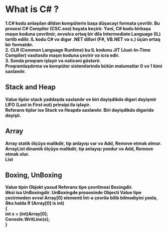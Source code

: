 <h1><b>What is C# ? </h1> 
1.C# kodu anlaşılan dildən kompüterin başa düşəcəyi formata çevrilir. Bu prosesi C# Compiler (CSC.exe) həyata keçirir.
Yəni, C# kodu birbaşa maşın koduna çevrilmir, əvvəlcə ortaq bir dilə Intermediate Language (IL) tərtib edilir.
IL kodu C# və digər .NET dilləri (F#, VB.NET və s.) üçün ortaq bir formatdır. <br>
2. CLR (Common Language Runtime) bu IL kodunu JIT (Just-In-Time Compiler) vasitəsilə maşın koduna çevirir və icra edir. <br>
3. Sonda proqram işləyir və nəticəni göstərir. <br>
Proqramlaşdırma və kompüter sistemlərində bütün məlumatlar 0 və 1 kimi saxlanılır.

<h2>Stack and Heap</h2>
Value tiplər stack yaddaşda saxlanılır ve biri dəyişdikdə digəri dəyişmir LIFO (Last in First out) prinsipi ilə işləyir. <br>
Referans tiplər isə Stack və Heapdə saxlanılır. Biri dəyişdikdə digəridə dəyişir.
<h2>Array</h2>
Array statik ölçüyə malikdir, tip anlayışı var və Add, Remove etmək olmur. <br>
ArrayList dinamik ölçüyə malikdir, tip anlayışı yoxdur və Add, Remove etmək olur. <br>
List

<h2>Boxing, UnBoxing</h2>
Value tipin Objekt yaxud Referans tipe çevrilməsi Boxingdir. <br>
Əksi isə UnBoxingdir.
UnBoxingde prosesinde Objecti Value tipe çecirmeden əvvəl Array[0] elementi İnt-ə çevrilə bilib bilmədiyini yoxla, <br>
Əks halda İf (Array[0] is int)<br>
{              <br>
   int x = (int)Array[0];           <br>
   Console.WritLine(x);             <br>
}


